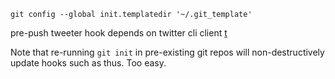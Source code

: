 `git config --global init.templatedir '~/.git_template'`

pre-push tweeter hook depends on twitter cli client [t](https://github.com/sferik/t)

Note that re-running `git init` in pre-existing git repos will
non-destructively update hooks such as thus. Too easy.
